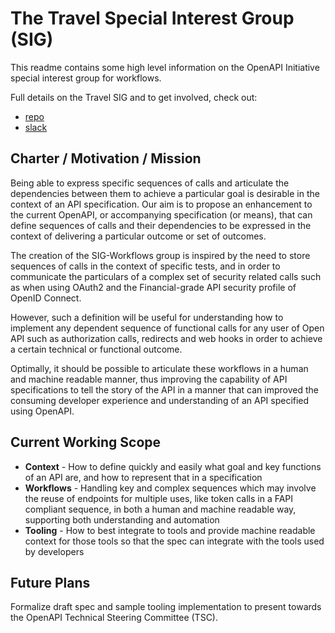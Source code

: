 # The Travel Special Interest Group (SIG)

This readme contains some high level information on the OpenAPI Initiative special interest group for workflows.

Full details on the Travel SIG and to get involved, check out:
- [repo](https://github.com/OAI/sig-workflows)
- [slack](https://open-api.slack.com/archives/C022K8VD7AP)

## Charter / Motivation / Mission

Being able to express specific sequences of calls and articulate the dependencies between them to achieve a particular goal is desirable in the context of an API specification. Our aim is to propose an enhancement to the current OpenAPI, or accompanying specification (or means), that can define sequences of calls and their dependencies to be expressed in the context of delivering a particular outcome or set of outcomes.

The creation of the SIG-Workflows group is inspired by the need to store sequences of calls in the context of specific tests, and in order to communicate the particulars of a complex set of security related calls such as when using OAuth2 and the Financial-grade API security profile of OpenID Connect.

However, such a definition will be useful for understanding how to implement any dependent sequence of functional calls for any user of Open API such as authorization calls, redirects and web hooks in order to achieve a certain technical or functional outcome.

Optimally, it should be possible to articulate these workflows in a human and machine readable manner, thus improving the capability of API specifications to tell the story of the API in a manner that can improved the consuming developer experience and understanding of an API specified using OpenAPI.

## Current Working Scope

- **Context** - How to define quickly and easily what goal and key functions of an API are, and how to represent that in a specification
- **Workflows** - Handling key and complex sequences which may involve the reuse of endpoints for multiple uses, like token calls in a FAPI compliant sequence, in both a human and machine readable way, supporting both understanding and automation
- **Tooling** - How to best integrate to tools and provide machine readable context for those tools so that the spec can integrate with the tools used by developers

## Future Plans
Formalize draft spec and sample tooling implementation to present towards the OpenAPI Technical Steering Committee (TSC).
